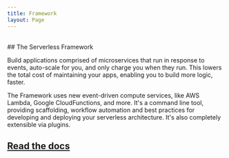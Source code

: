 ```yaml
---
title: Framework
layout: Page
---
```

<br/>
## The Serverless Framework

Build applications comprised of microservices that run in response to events, auto-scale for you, and only charge you when they run. This lowers the total cost of maintaining your apps, enabling you to build more logic, faster.

The Framework uses new event-driven compute services, like AWS Lambda, Google CloudFunctions, and more. It's a command line tool, providing scaffolding, workflow automation and best practices for developing and deploying your serverless architecture. It's also completely extensible via plugins.

## [Read the docs](/framework/docs)
